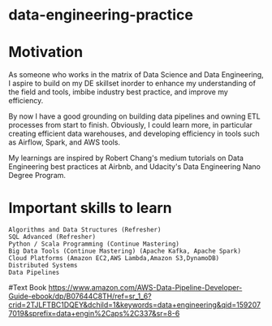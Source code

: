 # data-engineering-practice

# Motivation
As someone who works in the matrix of Data Science and Data Engineering, I aspire to build on my DE skillset inorder to enhance my understanding of the field and tools, imbibe industry best practice, and improve my efficiency. 

By now I have a good grounding on building data pipelines and owning ETL processes from start to finish. Obviously, I could learn more, in particular creating efficient data warehouses, and developing efficiency in tools such as Airflow, Spark, and AWS tools. 

My learnings are inspired by Robert Chang's medium tutorials on Data Engineering best practices at Airbnb, and Udacity's Data Engineering Nano Degree Program.

# Important skills to learn
```
Algorithms and Data Structures (Refresher)
SQL Advanced (Refresher)
Python / Scala Programming (Continue Mastering)
Big Data Tools (Continue Mastering) (Apache Kafka, Apache Spark)
Cloud Platforms (Amazon EC2,AWS Lambda,Amazon S3,DynamoDB)
Distributed Systems 
Data Pipelines
```
#Text Book
https://www.amazon.com/AWS-Data-Pipeline-Developer-Guide-ebook/dp/B07644C8TH/ref=sr_1_6?crid=2TJLFTBC1DQEY&dchild=1&keywords=data+engineering&qid=1592077019&sprefix=data+engin%2Caps%2C337&sr=8-6

